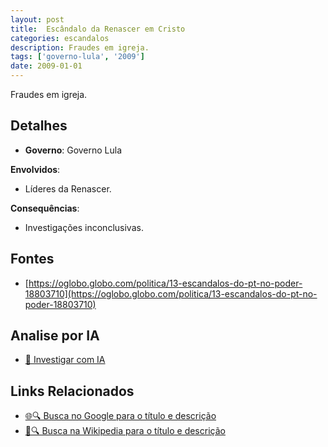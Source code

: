 ```yaml
---
layout: post
title:  Escândalo da Renascer em Cristo
categories: escandalos
description: Fraudes em igreja.
tags: ['governo-lula', '2009']
date: 2009-01-01
---
```


Fraudes em igreja.

## Detalhes
- **Governo**: Governo Lula

**Envolvidos**:
- Líderes da Renascer.


**Consequências**:
- Investigações inconclusivas.


## Fontes
- [https://oglobo.globo.com/politica/13-escandalos-do-pt-no-poder-18803710](https://oglobo.globo.com/politica/13-escandalos-do-pt-no-poder-18803710)


## Analise por IA
- [🤖 Investigar com IA](https://www.perplexity.ai/search?q=Esc%C3%A2ndalo%20da%20Renascer%20em%20Cristo%20Fraudes%20em%20igreja.%20Governo%20Lula)

## Links Relacionados
- [🌐🔍 Busca no Google para o título e descrição](https://www.google.com/search?q=Esc%C3%A2ndalo%20da%20Renascer%20em%20Cristo%20Fraudes%20em%20igreja.%20Governo%20Lula)
- [📖🔍 Busca na Wikipedia para o título e descrição](https://pt.wikipedia.org/w/index.php?search=Esc%C3%A2ndalo%20da%20Renascer%20em%20Cristo%20Fraudes%20em%20igreja.%20Governo%20Lula)

